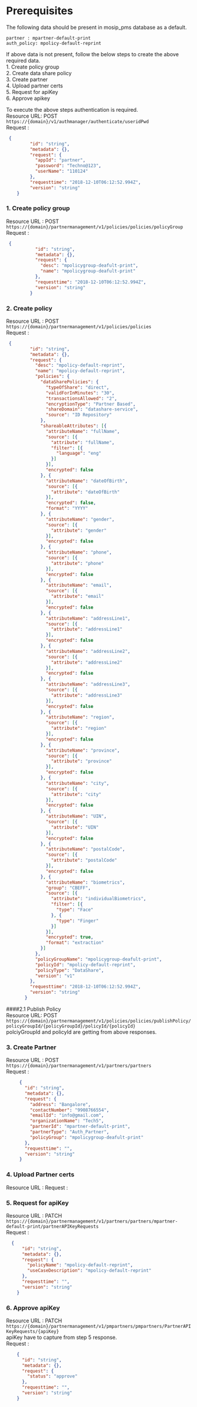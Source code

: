 # Prerequisites
  The following data should be present in mosip_pms database as a default.
  
  ```
  partner : mpartner-default-print
  auth_policy: mpolicy-default-reprint
  
  ```
  If above data is not present, follow the below steps to create the above required data.<br/>
    1. Create policy group <br/>
    2. Create data share policy <br/>
    3. Create partner <br/>
    4. Upload partner certs <br/>
    5. Request for apiKey <br/>
    6. Approve apikey <br/>
    
   To execute the above steps authentication is required. <br/>
   Resource URL: POST  `https://{domain}/v1/authmanager/authenticate/useridPwd` <br/>
   Request :   <br/>
   ```json
    {
            "id": "string",
            "metadata": {},
            "request": {
              "appId": "partner",
              "password": "Techno@123",
              "userName": "110124"
            },
            "requesttime": "2018-12-10T06:12:52.994Z",
            "version": "string"
       }
   ```
   ### 1. Create policy group 
   Resource URL : POST `https://{domain}/partnermanagement/v1/policies/policies/policyGroup` <br/>
   Request : <br/>
   ```json
    {
              "id": "string",
              "metadata": {},
              "request": {
                "desc": "mpolicygroup-deafult-print",
                "name": "mpolicygroup-deafult-print"
              },
              "requesttime": "2018-12-10T06:12:52.994Z",
              "version": "string"
            }
   ```
   ### 2. Create policy 
   Resource URL : POST `https://{domain}/partnermanagement/v1/policies/policies` <br/>
   Request : <br/>
   ```json
    {
            "id": "string",
            "metadata": {},
            "request": {
              "desc": "mpolicy-default-reprint",
              "name": "mpolicy-default-reprint",
              "policies": {
                "dataSharePolicies": {
                  "typeOfShare": "direct",
                  "validForInMinutes": "30",
                  "transactionsAllowed": "2",
                  "encryptionType": "Partner Based",
                  "shareDomain": "datashare-service",
                  "source": "ID Repository"
                },
                "shareableAttributes": [{
                  "attributeName": "fullName",
                  "source": [{
                    "attribute": "fullName",
                    "filter": [{
                      "language": "eng"
                    }]
                  }],
                  "encrypted": false
                }, {
                  "attributeName": "dateOfBirth",
                  "source": [{
                    "attribute": "dateOfBirth"
                  }],
                  "encrypted": false,
                  "format": "YYYY"
                }, {
                  "attributeName": "gender",
                  "source": [{
                    "attribute": "gender"
                  }],
                  "encrypted": false
                }, {
                  "attributeName": "phone",
                  "source": [{
                    "attribute": "phone"
                  }],
                  "encrypted": false
                }, {
                  "attributeName": "email",
                  "source": [{
                    "attribute": "email"
                  }],
                  "encrypted": false
                }, {
                  "attributeName": "addressLine1",
                  "source": [{
                    "attribute": "addressLine1"
                  }],
                  "encrypted": false
                }, {
                  "attributeName": "addressLine2",
                  "source": [{
                    "attribute": "addressLine2"
                  }],
                  "encrypted": false
                }, {
                  "attributeName": "addressLine3",
                  "source": [{
                    "attribute": "addressLine3"
                  }],
                  "encrypted": false
                }, {
                  "attributeName": "region",
                  "source": [{
                    "attribute": "region"
                  }],
                  "encrypted": false
                }, {
                  "attributeName": "province",
                  "source": [{
                    "attribute": "province"
                  }],
                  "encrypted": false
                }, {
                  "attributeName": "city",
                  "source": [{
                    "attribute": "city"
                  }],
                  "encrypted": false
                }, {
                  "attributeName": "UIN",
                  "source": [{
                    "attribute": "UIN"
                  }],
                  "encrypted": false
                }, {
                  "attributeName": "postalCode",
                  "source": [{
                    "attribute": "postalCode"
                  }],
                  "encrypted": false
                }, {
                  "attributeName": "biometrics",
                  "group": "CBEFF",
                  "source": [{
                    "attribute": "individualBiometrics",
                    "filter": [{
                      "type": "Face"
                    }, {
                      "type": "Finger"
                    }]
                  }],
                  "encrypted": true,
                  "format": "extraction"
                }]
              },
              "policyGroupName": "mpolicygroup-deafult-print",
              "policyId": "mpolicy-default-reprint",
              "policyType": "DataShare",
              "version": "v1"
            },
            "requesttime": "2018-12-10T06:12:52.994Z",
            "version": "string"
          }
   ```
  ####2.1 Publish Policy <br/>
  Resource URL: POST `https://{domain}/partnermanagement/v1/policies/policies/publishPolicy/policyGroupId/{policyGroupId}/policyId/{policyId}` <br/>
    polciyGroupId and policyId are getting from above responses.
  
 ### 3. Create Partner 
 Resource URL : POST `https://{domain}/partnermanagement/v1/partners/partners` <br/>
 Request : <br/>
 ```json
      {
        "id": "string",
        "metadata": {},
        "request": {
          "address": "Bangalore",
          "contactNumber": "9908766554",
          "emailId": "info@gmail.com",
          "organizationName": "Tech5",
          "partnerId": "mpartner-default-print",
          "partnerType": "Auth_Partner",
          "policyGroup": "mpolicygroup-deafult-print"
        },
        "requesttime": "",
        "version": "string"
      }
 ```
  ### 4. Upload Partner certs
  Resource URL : 
  Request :
  
  ### 5. Request for apiKey
  Resource URL : PATCH `https://{domain}/partnermanagement/v1/partners/partners/mpartner-default-print/partnerAPIKeyRequests` <br/>
  Request : <br/>
  ```json
    {
        "id": "string",
        "metadata": {},
        "request": {
          "policyName": "mpolicy-default-reprint",
          "useCaseDescription": "mpolicy-default-reprint"
        },
        "requesttime": "",
        "version": "string"
      }    
 ```
### 6. Approve apiKey
Resource URL : PATCH `https://{domain}/partnermanagement/v1/pmpartners/pmpartners/PartnerAPIKeyRequests/{apiKey}` <br/>
    apiKey have to capture from step 5 response. <br/>
Request : <br/>
  ```JSON
      {
        "id": "string",
        "metadata": {},
        "request": {
          "status": "approve"
        },
        "requesttime": "",
        "version": "string"
      }
   ```
   
   
